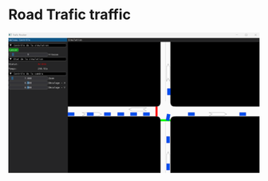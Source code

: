 # Road Trafic traffic

![alt text](https://github.com/christian-tchenko/roadtraffic/blob/main/docs/these-roadtraffic.drawio.png)
